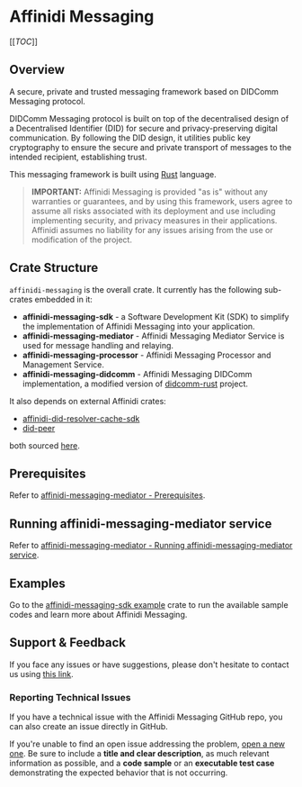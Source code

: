 # Affinidi Messaging

[[_TOC_]]

## Overview

A secure, private and trusted messaging framework based on DIDComm Messaging protocol.

DIDComm Messaging protocol is built on top of the decentralised design of a Decentralised Identifier (DID) for secure and privacy-preserving digital communication. By following the DID design, it utilities public key cryptography to ensure the secure and private transport of messages to the intended recipient, establishing trust.

This messaging framework is built using [Rust](https://www.rust-lang.org/) language.

> **IMPORTANT:**
> Affinidi Messaging is provided "as is" without any warranties or guarantees, and by using this framework, users agree to assume all risks associated with its deployment and use including implementing security, and privacy measures in their applications. Affinidi assumes no liability for any issues arising from the use or modification of the project.

## Crate Structure

`affinidi-messaging` is the overall crate. It currently has the following sub-crates embedded in it:

- **affinidi-messaging-sdk** - a Software Development Kit (SDK) to simplify the implementation of Affinidi Messaging into your application.
- **affinidi-messaging-mediator** - Affinidi Messaging Mediator Service is used for message handling and relaying.
- **affinidi-messaging-processor** - Affinidi Messaging Processor and Management Service.
- **affinidi-messaging-didcomm** - Affinidi Messaging DIDComm implementation, a modified version of [didcomm-rust](https://github.com/sicpa-dlab/didcomm-rust) project.

It also depends on external Affinidi crates:

- [affinidi-did-resolver-cache-sdk](https://crates.io/crates/affinidi-did-resolver-cache-sdk)
- [did-peer](https://crates.io/crates/did-peer)

both sourced [here](https://github.com/affinidi/affinidi-did-resolver).

## Prerequisites

Refer to [affinidi-messaging-mediator - Prerequisites](./affinidi-messaging-mediator#prerequisites).

## Running affinidi-messaging-mediator service

Refer to [affinidi-messaging-mediator - Running affinidi-messaging-mediator service](./affinidi-messaging-mediator#running-affinidi-messaging-mediator-service).

## Examples

Go to the [affinidi-messaging-sdk example](./affinidi-messaging-sdk/examples/) crate to run the available sample codes and learn more about Affinidi Messaging.

## Support & Feedback

If you face any issues or have suggestions, please don't hesitate to contact us using [this link](https://www.affinidi.com/get-in-touch).

### Reporting Technical Issues

If you have a technical issue with the Affinidi Messaging GitHub repo, you can also create an issue directly in GitHub.

If you're unable to find an open issue addressing the problem, [open a new one](https://github.com/affinidi/affinidi-messaging/issues/new). Be sure to include a **title and clear description**, as much relevant information as possible, and a **code sample** or an **executable test case** demonstrating the expected behavior that is not occurring.
